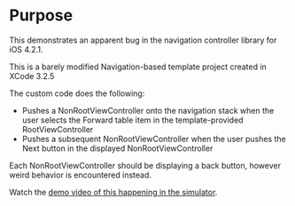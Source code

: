 Purpose
=======

This demonstrates an apparent bug in the navigation controller library for iOS 4.2.1.

This is a barely modified Navigation-based template project created in XCode 3.2.5

The custom code does the following:
- Pushes a NonRootViewController onto the navigation stack when the user selects the Forward table item in the template-provided RootViewController
- Pushes a subsequent NonRootViewController when the user pushes the Next button in the displayed NonRootViewController

Each NonRootViewController should be displaying a back button, however weird behavior is encountered instead.

Watch the [demo video of this happening in the simulator](http://vimeo.com/19150735).

